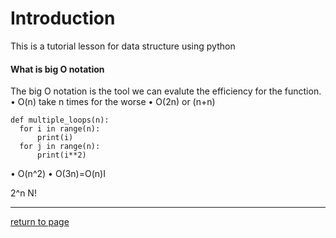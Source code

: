 # Introduction
This is a tutorial lesson for data structure using python
#### What is big O notation
The big O notation is the tool we can evalute the efficiency for the function.
• O(n) take n times for the worse
• O(2n) or (n+n) 
  ```
def multiple_loops(n): 
	for i in range(n): 
		print(i)
	for j in range(n): 
		print(i**2)
  ```
• O(n^2)
• O(3n)=O(n)I

2^n
N!


***
[return to page](README.md)
